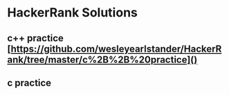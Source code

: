 # HackerRank Solutions

## c++ practice [https://github.com/wesleyearlstander/HackerRank/tree/master/c%2B%2B%20practice]()
## c practice
